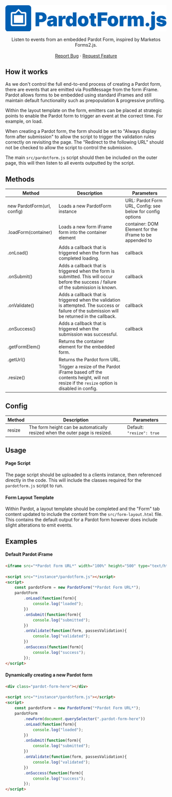 <div align="center">
  <a href="https://github.com/stuartajd/pardotform.js">
    <img src="assets/logo.png" alt="Logo">
  </a>

  <p align="center">
    Listen to events from an embedded Pardot Form, inspired by Marketos Forms2.js.
    <br /><br />
    <a href="https://github.com/stuartajd/pardotform.js/issues">Report Bug</a>
    ·
    <a href="https://github.com/stuartajd/pardotform.js/issues">Request Feature</a>
  </p>
</div>

## How it works

As we don't control the full end-to-end process of creating a Pardot form, there are events that are emitted via PostMessage from the form iFrame. Pardot allows forms to be embedded using standard iFrames and still maintain default functionality such as prepopulation & progressive profiling.

Within the layout template on the form, emitters can be placed at strategic points to enable the Pardot form to trigger an event at the correct time. For example, on load. 

When creating a Pardot form, the form should be set to "Always display form after submission" to allow the script to trigger the validation rules correctly on revisiting the page. The "Redirect to the following URL" should not be checked to allow the script to control the submission.

The main `src/pardotform.js` script should then be included on the outer page, this will then listen to all events outputted by the script.

## Methods

| Method               	| Description                                                                                                                             	| Parameters 	|
|----------------------	|-----------------------------------------------------------------------------------------------------------------------------------------	|------------	|
| new PardotForm(url, config) 	| Loads a new PardotForm instance                                                                                 	| URL: Pardot Form URL, Config: see below for config options  	|
| .loadForm(container) 	| Loads a new form iFrame form into the container element                                                                                 	| container: DOM Element for the iFrame to be appended to 	|
| .onLoad()            	| Adds a callback that is triggered when the form has completed loading.                                                                  	| callback   	|
| .onSubmit()          	| Adds a callback that is triggered when the form is submitted. This will occur before the success / failure of the submission is known.  	| callback   	|
| .onValidate()        	| Adds a callback that is triggered when the validation is attempted. The success or failure of the submission will be returned in the callback. 	| callback   	|
| .onSuccess()         	| Adds a callback that is triggered when the submission was successful.                                                                   	| callback   	|
| .getFormElem()       	| Returns the container element for the embedded form.                                                                                    	|            	|
| .getUrl()       	| Returns the Pardot form URL.                                                                                    	|            	|
| .resize()       	| Trigger a resize of the Pardot iFrame based off the contents height, will not resize if the `resize` option is disabled in config.                                                                                    	|            	|

## Config

| Method | Description | Parameters |
| ----- | ----- | ----- |
| resize | The form height can be automatically resized when the outer page is resized. | Default: `"resize": true`

## Usage

#### Page Script

The page script should be uploaded to a clients instance, then referenced directly in the code. This will include the classes required for the `pardotform.js` script to run.

#### Form Layout Template

Within Pardot, a layout template should be completed and the "Form" tab content updated to include the content from the `src/form-layout.html` file. This contains the default output for a Pardot form however does include slight alterations to emit events.

## Examples

#### Default Pardot iFrame

```html
<iframe src="*Pardot Form URL*" width="100%" height="500" type="text/html" frameborder="0" allowTransparency="true" style="border: 0"></iframe>

<script src="*instance*/pardotform.js"></script>
<script>
	const pardotForm = new PardotForm("*Pardot Form URL*");
	pardotForm
		.onLoad(function(form){
			console.log("loaded");
		})
		.onSubmit(function(form){
			console.log("submitted");
		})
		.onValidate(function(form, passesValidation){
			console.log("validated");
		})
		.onSuccess(function(form){
			console.log("success");
		});
</script>
```

#### Dynamically creating a new Pardot form

```html
<div class="pardot-form-here"></div>

<script src="*instance*/pardotform.js"></script>
<script>
	const pardotForm = new PardotForm("*Pardot Form URL*");
	pardotForm
		.newForm(document.querySelector(".pardot-form-here"))
		.onLoad(function(form){
			console.log("loaded");
		})
		.onSubmit(function(form){
			console.log("submitted");
		})
		.onValidate(function(form, passesValidation){
			console.log("validated");
		})
		.onSuccess(function(form){
			console.log("success");
		});
</script>
```